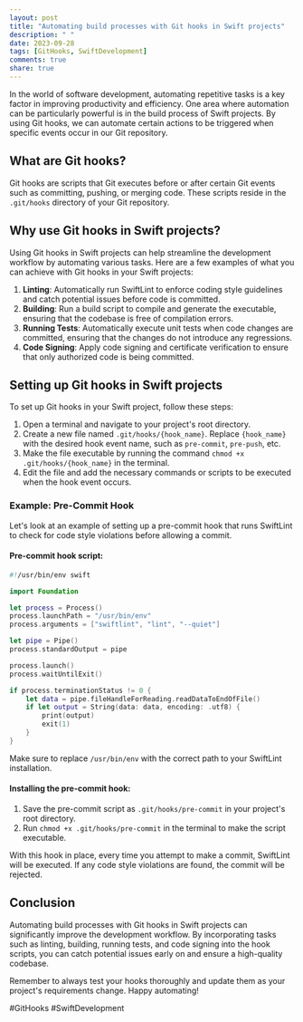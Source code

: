 ```yaml
---
layout: post
title: "Automating build processes with Git hooks in Swift projects"
description: " "
date: 2023-09-28
tags: [GitHooks, SwiftDevelopment]
comments: true
share: true
---
```


In the world of software development, automating repetitive tasks is a key factor in improving productivity and efficiency. One area where automation can be particularly powerful is in the build process of Swift projects. By using Git hooks, we can automate certain actions to be triggered when specific events occur in our Git repository.

## What are Git hooks?

Git hooks are scripts that Git executes before or after certain Git events such as committing, pushing, or merging code. These scripts reside in the `.git/hooks` directory of your Git repository.

## Why use Git hooks in Swift projects?

Using Git hooks in Swift projects can help streamline the development workflow by automating various tasks. Here are a few examples of what you can achieve with Git hooks in your Swift projects:

1. **Linting**: Automatically run SwiftLint to enforce coding style guidelines and catch potential issues before code is committed.
2. **Building**: Run a build script to compile and generate the executable, ensuring that the codebase is free of compilation errors.
3. **Running Tests**: Automatically execute unit tests when code changes are committed, ensuring that the changes do not introduce any regressions.
4. **Code Signing**: Apply code signing and certificate verification to ensure that only authorized code is being committed.

## Setting up Git hooks in Swift projects

To set up Git hooks in your Swift project, follow these steps:

1. Open a terminal and navigate to your project's root directory.
2. Create a new file named `.git/hooks/{hook_name}`. Replace `{hook_name}` with the desired hook event name, such as `pre-commit`, `pre-push`, etc.
3. Make the file executable by running the command `chmod +x .git/hooks/{hook_name}` in the terminal.
4. Edit the file and add the necessary commands or scripts to be executed when the hook event occurs.

### Example: Pre-Commit Hook

Let's look at an example of setting up a pre-commit hook that runs SwiftLint to check for code style violations before allowing a commit.

#### Pre-commit hook script:

```swift
#!/usr/bin/env swift

import Foundation

let process = Process()
process.launchPath = "/usr/bin/env"
process.arguments = ["swiftlint", "lint", "--quiet"]

let pipe = Pipe()
process.standardOutput = pipe

process.launch()
process.waitUntilExit()

if process.terminationStatus != 0 {
    let data = pipe.fileHandleForReading.readDataToEndOfFile()
    if let output = String(data: data, encoding: .utf8) {
        print(output)
        exit(1)
    }
}
```

Make sure to replace `/usr/bin/env` with the correct path to your SwiftLint installation.

#### Installing the pre-commit hook:

1. Save the pre-commit script as `.git/hooks/pre-commit` in your project's root directory.
2. Run `chmod +x .git/hooks/pre-commit` in the terminal to make the script executable.

With this hook in place, every time you attempt to make a commit, SwiftLint will be executed. If any code style violations are found, the commit will be rejected.

## Conclusion

Automating build processes with Git hooks in Swift projects can significantly improve the development workflow. By incorporating tasks such as linting, building, running tests, and code signing into the hook scripts, you can catch potential issues early on and ensure a high-quality codebase.

Remember to always test your hooks thoroughly and update them as your project's requirements change. Happy automating!

#GitHooks #SwiftDevelopment